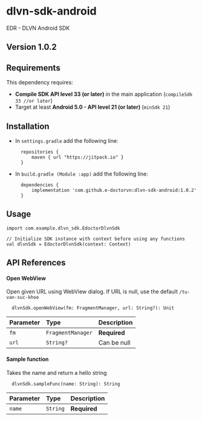 # dlvn-sdk-android

EDR - DLVN Android SDK 

## Version 1.0.2

## Requirements

This dependency requires:

* **Compile SDK API level 33 (or later)** in the main application (```compileSdk 33 //or later```)
* Target at least **Android 5.0 - API level 21 (or later)** (```minSdk 21```)

## Installation

- In ```settings.gradle``` add the following line: 

  ```
    repositories {
        maven { url "https://jitpack.io" }
    }
  ```

- In ```build.gradle (Module :app)``` add the following line: 

  ```
    dependencies {
        implementation 'com.github.e-doctorvn:dlvn-sdk-android:1.0.2'
    }
  ```
    
## Usage
```
import com.example.dlvn_sdk.EdoctorDlvnSdk

// Initialize SDK instance with context before using any functions
val dlvnSdk = EdoctorDlvnSdk(context: Context)
```

## API References

#### Open WebView

Open given URL using WebView dialog. If URL is null, use the default ```/tu-van-suc-khoe```

```
  dlvnSdk.openWebView(fm: FragmentManager, url: String?): Unit
```

| Parameter | Type     | Description                |
| :-------- | :------- | :------------------------- |
| `fm` | `FragmentManager` | **Required** |
| `url` | `String?` | Can be null |

#### Sample function

Takes the name and return a hello string

```
  dlvnSdk.sampleFunc(name: String): String
```

| Parameter | Type     | Description                       |
| :-------- | :------- | :-------------------------------- |
| `name`      | `String` | **Required**|
